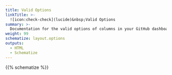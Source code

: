 ```yaml
---
title: Valid Options
linkTitle: >-
  ![icon:check-check](lucide)&nbsp;Valid Options
summary: >-
  Documentation for the valid options of columns in your GitHub dashboard's layout.
weight: 99
schematize: layout.options
outputs:
  - HTML
  - Schematize
---
```


{{% schematize %}}
